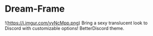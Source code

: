 # Dream-Frame
!(https://i.imgur.com/yyNcMpp.png)
Bring a sexy translucent look to Discord with customizable options! BetterDiscord theme.
